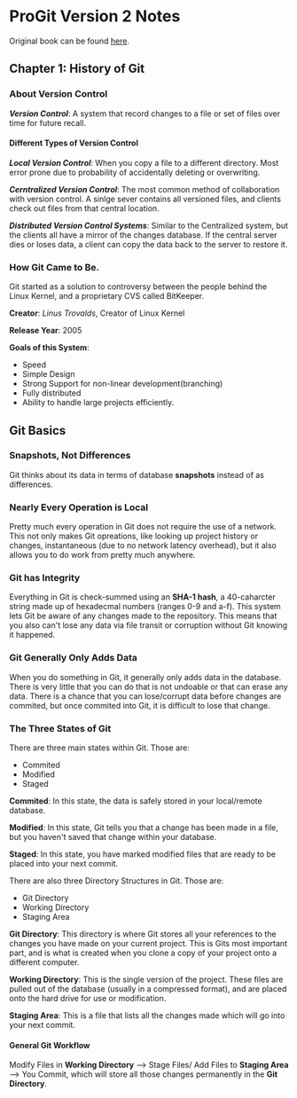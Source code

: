 # ProGit Version 2 Notes

Original book can be found [here][1].

##  Chapter 1:  History of Git
### About Version Control

___Version Control___: A system that record changes to a file or set of files over time for future recall.

#### Different Types of Version Control
___Local Version Control___: When you copy a file to a different directory. Most error prone due to probability of accidentally deleting or overwriting. 

___Cerntralized Version Control___: The most common method of collaboration with version control. A sinlge sever contains all versioned files, and clients check out files from that central location. 

___Distributed Version Control Systems___: Similar to the Centralized system, but the clients all have a mirror of the changes database. If the central server dies or loses data, a client can copy the data back to the server to restore it.

### How Git Came to Be.
Git started as a solution to controversy between the people behind the Linux Kernel, and a proprietary CVS called BitKeeper. 

__Creator__: _Linus Trovalds_, Creator of Linux Kernel

__Release Year__: 2005

__Goals of this System__:

* Speed
* Simple Design
* Strong Support for non-linear development(branching)
* Fully distributed
* Ability to handle large projects efficiently.

## Git Basics
### Snapshots, Not Differences
Git thinks about its data in terms of database __snapshots__ instead of as differences. 

### Nearly Every Operation is Local
Pretty much every operation in Git does not require the use of a network. This not only makes Git opreations, like looking up project history or changes, instantaneous (due to no network latency overhead), but it also allows you to do work from pretty much anywhere.

### Git has Integrity
Everything in Git is check-summed using an __SHA-1 hash__, a 40-caharcter string made up of hexadecmal numbers (ranges 0-9 and a-f). This system lets Git be aware of any changes made to the repository. This means that you also can't lose any data via file transit or corruption without Git knowing it happened.

### Git Generally Only __Adds__ Data
When you do something in Git, it generally only adds data in the database. There is very little that you can do that is not undoable or that can erase any data. There is a chance that you can lose/corrupt data before changes are commited, but once commited into Git, it is difficult to lose that change. 

### The Three States of Git
There are three main states within Git. Those are:
* Commited 
* Modified
* Staged

__Commited__: In this state, the data is safely stored in your local/remote database.

__Modified__: In this state, Git tells you that a change has been made in a file, but you haven't saved that change within your database.

__Staged__: In this state, you have marked modified files that are ready to be placed into your next commit. 

There are also three Directory Structures in Git. Those are: 
* Git Directory
* Working Directory
* Staging Area

__Git Directory__: This directory is where Git stores all your references to the changes you have made on your current project. This is Gits most important part, and is what is created when you clone a copy of your project onto a different computer.

__Working Directory__: This is the single version of the project. These files are pulled out of the database (usually in a compressed format), and are placed onto the hard drive for use or modification.

__Staging Area__: This is a file that lists all the changes made which will go into your next commit.

#### General Git Workflow 

Modify Files in __Working Directory__ --> Stage Files/ Add Files to __Staging Area__ --> You Commit, which will store all those changes permanently in the __Git Directory__.

  

[1]:https://github.com/progit/progit2